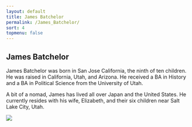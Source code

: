 ```yaml
---
layout: default
title: James Batchelor
permalink: /James_Batchelor/
sort: 4
topmenu: false
---
```


## James Batchelor

James Batchelor was born in San Jose California, the ninth of ten children. He was raised in California, Utah, and Arizona. He received a BA in History and a BA in Political Science from the University of Utah.

A bit of a nomad, James has lived all over Japan and the United States. He currently resides with his wife, Elizabeth, and their six children near Salt Lake City, Utah.

<img src="{{site.baseurl}}/images/james_batchelor.jpg" class="img-fluid">

